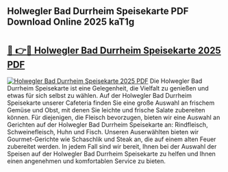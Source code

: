 ## Holwegler Bad Durrheim Speisekarte PDF Download Online 2025 kaT1g

# <h2><a href="http://gc8gdj.nevu.top/?p=Holwegler+Bad+Durrheim+Speisekarte">🔗 👉🔴 Holwegler Bad Durrheim Speisekarte 2025 PDF</a></h2>

[![Holwegler Bad Durrheim Speisekarte 2025 PDF](https://i.imgur.com/dBaPXMq.png)](http://gc8gdj.nevu.top/?p=Holwegler+Bad+Durrheim+Speisekarte)
Die Holwegler Bad Durrheim Speisekarte ist eine Gelegenheit, die Vielfalt zu genießen und etwas für sich selbst zu wählen. Auf der Holwegler Bad Durrheim Speisekarte unserer Cafeteria finden Sie eine große Auswahl an frischem Gemüse und Obst, mit denen Sie leichte und frische Salate zubereiten können. Für diejenigen, die Fleisch bevorzugen, bieten wir eine Auswahl an Gerichten auf der Holwegler Bad Durrheim Speisekarte an: Rindfleisch, Schweinefleisch, Huhn und Fisch. Unseren Auserwählten bieten wir Gourmet-Gerichte wie Schaschlik und Steak an, die auf einem alten Feuer zubereitet werden. In jedem Fall sind wir bereit, Ihnen bei der Auswahl der Speisen auf der Holwegler Bad Durrheim Speisekarte zu helfen und Ihnen einen angenehmen und komfortablen Service zu bieten.
